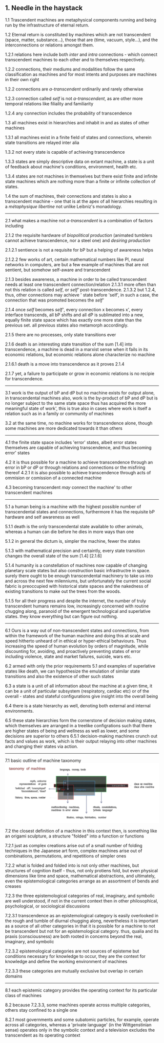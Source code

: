 ## 1. Needle in the haystack 

1.1 Trascendent machines are metaphysical components running and being run by the infrastructure of eternal return. 


1.2 Eternal return is constituted by machines which are not transcendent (space, matter, substance...), those that are (time, vacuum, style...), and the interconnections or relations amongst them.

1.2.1 relations here include both _inter_ and _intra_ connections - which connect transcendent machines to each other and to themselves respectively.

1.2.2 connections, their mediums and modalities follow the same classification as machines and for most intents and purposes are machines in their own right 

1.2.2 connections are _a-transcendent_ ordinarily and rarely otherwise

1.2.3 connection called _self_ is not _a-transcendent_, as are other more temporal relations like filiality and familiarity

1.2.4 any connection includes the probability of transcendence 


1.3 all machines exist in hierarchies and inhabit in and as states of other machines

1.3.1 all machines exist in a finite field of states and connections, wherein state transitions are relayed inter alia

1.3.2 not every state is capable of achieving transcendence

1.3.3 states are simply descriptive data on extant machine, a state is a unit of feedback about machine's conditions, environment, health etc.

1.3.4 states are not machines in themselves but there exist finite and infinite state machines which are nothing more than a finite or infinite collection of states. 


1.4 the sum of machines, their connections and states is also a transcendent machine - one that is at the apex of all hierarchies resulting in a _métaphysique libertine_ not unlike Leibniz's monadology.

--- 

2.1 what makes a machine not _a-transcendent_ is a combination of factors including


2.1.2 the requisite hardware of _biopolitical production_ (animated tumblers cannot achieve transcendence, nor a steel one) and _desiring production_

2.1.2.1 sentience is not a requisite for bP but a helping of awareness helps

2.1.2.2 few works of art, certain mathematical numbers like PI, neural networks in computers, are but a few example of machines that are not sentient, but somehow self-aware and transcendent


2.1.3 besides awareness, a machine in order to be called transcendent needs at least one transcendent connection/relation 
2.1.3.1 more often than not this relation is called _self_, or _self'_ post-transcendence. 
2.1.3.2 but 1.2.4, thus, other connections may achieve ' state before 'self', in such a case, the connection that was promoted becomes the _self'_


2.1.4 once _self_ becomes _self'_, every connection x becomes x', every interface transcends, all bP shifts and all dP is sublimated into a new, equally finite state space which has exactly one more state than the previous set. all previous states also metamorph accordingly.


2.1.5 there are no processes, only state transitions ever 


2.1.6 death is an interesting state transition of the sum [1.4] into transcendence, a machine is dead in a marxist sense when it fails in its economic relations, but economic relations alone characterize no machine

2.1.6.1 death is a move into transcendence as it proves 2.1.4 


2.1.7 yet, a failure to participate or grow in economic relations is no recipie for transcendence.

---


3.1 work is the output of bP and dP but no machine exists for output alone, in transcendental machines also, work is the by-product of bP and dP but is no longer subject to the same state space thus has acquired the more meaningful state of work', this is true also in cases where work is itself a relation such as in a family or community of machines 


3.2 at the same time, no machine works for transcendence alone, though some machines are more dedicated towards it than others 


---


4.1 the finite state space includes 'error' states, albeit error states themselves are capable of achieving transcendence, and thus becoming error' states


4.2 it is thus possible for a machine to achieve transcendence through an error in bP or dP or through relations and connections or the misfiring thereof 
4.2.1 it is also possible to achieve transcendence through acts of ommision or comission of a connected machine 


4.3 becoming transcendent _may_ connect the machine' to other transcendent machines 


---


5.1 a human being is a machine with the highest possible number of transcendental states and connections, furthermore it has the requisite bP hardware and self awareness as well

5.1.1 death is the only transcendental state available to other animals, whereas a human can die before he dies in more ways than one 

5.1.2 in general the dictum is, simpler the machine, fewer the states 


5.1.3  with mathematical precision and certaintly, every state transition changes the overall state of the sum [1.4] [2.1.6]


5.1.4 humanity is a constellation of machines now capable of changing planetary scale states but also construction basic infrastructre in space. surely there ought to be enough transcendental machinery to take us into and across the next few milenniums, but unfortunately the current social fabric is preoccupied with historical state spaces and the nakedness of existing transitions to make out the trees from the woods.


5.1.5 for all their progress and despite the internet, the number of truly transcendent humans remains low, increasingly concerned with routine chugging along, paranoid of the emergent technological and superlative states. they know everything but can figure out nothing.


--- 


6.1 Ours is a way out of non-transcendent states and connections, from within the framework of the human machine and doing this at scale and speed hitherto unheard of in ethical or hyper-ethical behaviours. Thus increasing the speed of human evolution by orders of magnitude, while discounting for, avoiding, and proactively preventing states of error including violence, state and market failures, suicide, wars etc.


6.2 armed with only the prior requirements 5.1 and examples of superlative states like death, we can hypothesize the emulation of similar state transitions and also the existence of other such states 


6.3 a state is a unit of all information about the machine at a given time, it can be a unit of particular subsystem (respiratory, cardiac etc) or of the overall - states and stateful configurations give insight into the overall being 


6.4 there is a state hierarchy as well, denoting both external and internal environments. 


6.5 these state hierarchies form the cornerstone of decision making states, which themselves are arranged in a treelike configrations such that there are higher states of being and wellness as well as lower, and some decisions are superior to others 
6.5.1 decision-making machines crunch out facts and values as work, which is their output relaying into other machines and changing their states via action.

---


7.1 basic outline of machine taxonomy 
![tom](../../../../attachments/taxonomy_of_machines.svg) 


7.2 the closest definition of a machine in this context then, is something like an origami sculpture, a structure "folded" into a function or functions

7.2.1 just as complex creations arise out of a small number of folding techniques in the Japanese art form, complex machines arise out of combinations, permutations, and repetitions of simpler ones 

7.2.2 what is folded and folded into is not only other machines, but structures of cognition itself - thus, not only protiens fold, but even physical dimensions like time and space, mathematical abstractions, and ultimately, even the epistemological categories arrange as an assortment of bends and creases

7.2.3 the three epistemological categories of real, imaginary, and symbolic are well understood, if not in the current context then in other philosophical, psychological, or sociological discussions

7.2.3.1 transcendence as an epistemological category is easily overlooked in the rough and tumble of diurnal chugging along, nevertheless it is important as a source of all other categories in that it is possible for a machine to not be transcendent but not for an epistemological category. thus, qualia and its praxis (consciousness) are both rooted in concerns beyond the real, imaginary, and symbolic

7.2.3.2 epistemological categories are not sources of episteme but conditions necessary for knowledge to occur, they are the context for knowledge and define the working environment of machines

7.2.3.3 these categories are mutually exclusive but overlap in certain domains

---

8.1 each epistemic category provides the operating context for its particular class of machines


8.2 because 7.2.3.3, some machines operate across multiple categories, others stay confined to a single one 

8.2.1 most governments and some subatomic particles, for example, operate across all categories, whereas a 'private language' (in the Wittgenstinian sense) operates only in the symbolic context and a television excludes the transcendent as its operating context 






